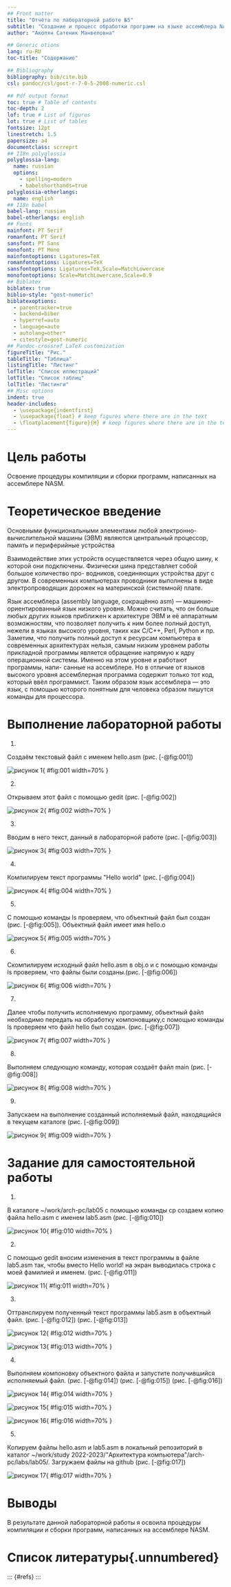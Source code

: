 ```yaml
---
## Front matter
title: "Отчёта по лабораторной работе №5"
subtitle: "Создание и процесс обработки программ на языке ассемблера NASM"
author: "Акопян Сатеник Манвеловна"

## Generic otions
lang: ru-RU
toc-title: "Содержание"

## Bibliography
bibliography: bib/cite.bib
csl: pandoc/csl/gost-r-7-0-5-2008-numeric.csl

## Pdf output format
toc: true # Table of contents
toc-depth: 2
lof: true # List of figures
lot: true # List of tables
fontsize: 12pt
linestretch: 1.5
papersize: a4
documentclass: scrreprt
## I18n polyglossia
polyglossia-lang:
  name: russian
  options:
	- spelling=modern
	- babelshorthands=true
polyglossia-otherlangs:
  name: english
## I18n babel
babel-lang: russian
babel-otherlangs: english
## Fonts
mainfont: PT Serif
romanfont: PT Serif
sansfont: PT Sans
monofont: PT Mono
mainfontoptions: Ligatures=TeX
romanfontoptions: Ligatures=TeX
sansfontoptions: Ligatures=TeX,Scale=MatchLowercase
monofontoptions: Scale=MatchLowercase,Scale=0.9
## Biblatex
biblatex: true
biblio-style: "gost-numeric"
biblatexoptions:
  - parentracker=true
  - backend=biber
  - hyperref=auto
  - language=auto
  - autolang=other*
  - citestyle=gost-numeric
## Pandoc-crossref LaTeX customization
figureTitle: "Рис."
tableTitle: "Таблица"
listingTitle: "Листинг"
lofTitle: "Список иллюстраций"
lotTitle: "Список таблиц"
lolTitle: "Листинги"
## Misc options
indent: true
header-includes:
  - \usepackage{indentfirst}
  - \usepackage{float} # keep figures where there are in the text
  - \floatplacement{figure}{H} # keep figures where there are in the text
---
```


# Цель работы

Освоение процедуры компиляции и сборки программ, написанных на ассемблере NASM.


# Теоретическое введение

Основными функциональными элементами любой электронно-вычислительной
машины (ЭВМ) являются центральный процессор, память и периферийные
устройства 

Взаимодействие этих устройств осуществляется через общую шину, к которой
они подключены. Физически шина представляет собой большое количество про-
водников, соединяющих устройства друг с другом. В современных компьютерах
проводники выполнены в виде электропроводящих дорожек на материнской
(системной) плате.

Язык ассемблера (assembly language, сокращённо asm) — машинно-
ориентированный язык низкого уровня. Можно считать, что он больше любых
других языков приближен к архитектуре ЭВМ и её аппаратным возможностям,
что позволяет получить к ним более полный доступ, нежели в языках высокого
уровня, таких как C/C++, Perl, Python и пр. Заметим, что получить полный доступ
к ресурсам компьютера в современных архитектурах нельзя, самым низким
уровнем работы прикладной программы является обращение напрямую к ядру
операционной системы. Именно на этом уровне и работают программы, напи-
санные на ассемблере. Но в отличие от языков высокого уровня ассемблерная
программа содержит только тот код, который ввёл программист. Таким образом
язык ассемблера — это язык, с помощью которого понятным для человека
образом пишутся команды для процессора.

# Выполнение лабораторной работы

1.
 Создаём текстовый файл с именем hello.asm (рис. [-@fig:001])

![рисунок 1](image/ЛР5-рис1.png){ #fig:001 width=70% }

2.
Открываем этот файл с помощью gedit (рис. [-@fig:002])

![рисунок 2](image/ЛР5-рис2.png){ #fig:002 width=70% }

3.
 Вводим в него текст, данный в лабораторной работе (рис. [-@fig:003])

![рисунок 3](image/ЛР5-рис3.png){ #fig:003 width=70% }

4.
 Компилируем текст программы "Hello world" (рис. [-@fig:004])

![рисунок 4](image/ЛР5-рис4.png){ #fig:004 width=70% }

5.
 С помощью команды ls проверяем, что объектный файл был создан (рис. [-@fig:005]). Объектный файл имеет имя hello.o

![рисунок 5](image/ЛР5-рис5.png){ #fig:005 width=70% }

6.
Скомпилируем исходный файл hello.asm в obj.o и с помощью команды ls проверяем, что файлы были созданы.(рис. [-@fig:006])

![рисунок 6](image/ЛР5-рис6.png){ #fig:006 width=70% }

7.
Далее чтобы получить исполняемую программу, объектный файл необходимо передать на обработку компоновщику,с помощью команды ls проверяем что файл hello был создан. (рис. [-@fig:007])

![рисунок 7](image/ЛР5-рис7.png){ #fig:007 width=70% }
 
8.
 Выполняем следующую команду, которая создаёт файл main (рис. [-@fig:008])

![рисунок 8](image/ЛР5-рис8.png){ #fig:008 width=70% }

9.
 Запускаем на выполнение созданный исполняемый файл, находящийся в текущем каталоге (рис. [-@fig:009])

![рисунок 9](image/ЛР5-рис9.png){ #fig:009 width=70% }

# Задание для самостоятельной работы

1.
В каталоге ~/work/arch-pc/lab05 с помощью команды cp создаем копию файла hello.asm с именем lab5.asm (рис. [-@fig:010])

![рисунок 10](image/ЛР5-рис10.png){ #fig:010 width=70% }

2.
С помощью gedit вносим изменения в текст программы в файле lab5.asm так, чтобы вместо Hello world! на экран выводилась строка с моей фамилией и именем. (рис. [-@fig:011])

![рисунок 11](image/ЛР5-рис11.png){ #fig:011 width=70% }

3.
Оттранслируем полученный текст программы lab5.asm в объектный файл. (рис. [-@fig:012]) (рис. [-@fig:013])

![рисунок 12](image/ЛР5-рис12.png){ #fig:012 width=70% }

![рисунок 13](image/ЛР5-рис13.png){ #fig:013 width=70% }

4.
Выполняем компоновку объектного файла и запустите получившийся исполняемый файл. (рис. [-@fig:014]) (рис. [-@fig:015]) (рис. [-@fig:016])

![рисунок 14](image/ЛР5-рис14.png){ #fig:014 width=70% }

![рисунок 15](image/ЛР5-рис15.png){ #fig:015 width=70% }

![рисунок 16](image/ЛР5-рис16.png){ #fig:016 width=70% }

5.
Копируем файлы hello.asm и lab5.asm в локальный репозиторий в каталог ~/work/study 2022-2023/"Архитектура компьютера"/arch-pc/labs/lab05/. Загружаем файлы на github (рис. [-@fig:017])

![рисунок 17](image/ЛР5-рис17.png){ #fig:017 width=70% }

# Выводы

В результате данной лабораторной работы я освоила процедуры компиляции и сборки программ, написанных на ассемблере NASM.

# Список литературы{.unnumbered}

::: {#refs}
:::
